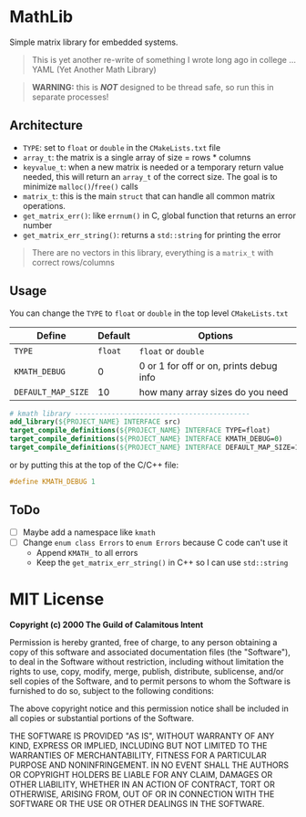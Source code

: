# MathLib

Simple matrix library for embedded systems.

> This is yet another re-write of something I wrote long ago in college ... YAML (Yet Another Math Library)

> **WARNING:** this is **_NOT_** designed to be thread safe, so
> run this in separate processes!

## Architecture

- `TYPE`: set to `float` or `double` in the `CMakeLists.txt` file
- `array_t`: the matrix is a single array of size = rows * columns
- `keyvalue_t`: when a new matrix is needed or a temporary return value needed, this will return an `array_t` of the correct size. The goal is to minimize `malloc()`/`free()` calls
- `matrix_t`: this is the main `struct` that can handle all common matrix operations. 
- `get_matrix_err()`: like `errnum()` in C, global function that returns an error number
- `get_matrix_err_string()`: returns a `std::string` for printing the error

> There are no vectors in this library, everything is a `matrix_t` with correct rows/columns

## Usage

You can change the `TYPE` to `float` or `double` in the top level `CMakeLists.txt`

| Define             | Default | Options                                   |
|--------------------|---------|-------------------------------------------|
| `TYPE`             | `float` | `float` or `double`
| `KMATH_DEBUG`      | 0       | 0 or 1 for off or on, prints debug info
| `DEFAULT_MAP_SIZE` | 10      | how many array sizes do you need

```cmake
# kmath library -------------------------------------------
add_library(${PROJECT_NAME} INTERFACE src)
target_compile_definitions(${PROJECT_NAME} INTERFACE TYPE=float)
target_compile_definitions(${PROJECT_NAME} INTERFACE KMATH_DEBUG=0)
target_compile_definitions(${PROJECT_NAME} INTERFACE DEFAULT_MAP_SIZE=10)
```

or by putting this at the top of the C/C++ file:

```c
#define KMATH_DEBUG 1
```

## ToDo

- [ ] Maybe add a namespace like `kmath`
- [ ] Change `enum class Errors` to `enum Errors` because C code can't use it
  - Append `KMATH_` to all errors
  - Keep the `get_matrix_err_string()` in C++ so I can use `std::string`

# MIT License

**Copyright (c) 2000 The Guild of Calamitous Intent**

Permission is hereby granted, free of charge, to any person obtaining a copy
of this software and associated documentation files (the "Software"), to deal
in the Software without restriction, including without limitation the rights
to use, copy, modify, merge, publish, distribute, sublicense, and/or sell
copies of the Software, and to permit persons to whom the Software is
furnished to do so, subject to the following conditions:

The above copyright notice and this permission notice shall be included in all
copies or substantial portions of the Software.

THE SOFTWARE IS PROVIDED "AS IS", WITHOUT WARRANTY OF ANY KIND, EXPRESS OR
IMPLIED, INCLUDING BUT NOT LIMITED TO THE WARRANTIES OF MERCHANTABILITY,
FITNESS FOR A PARTICULAR PURPOSE AND NONINFRINGEMENT. IN NO EVENT SHALL THE
AUTHORS OR COPYRIGHT HOLDERS BE LIABLE FOR ANY CLAIM, DAMAGES OR OTHER
LIABILITY, WHETHER IN AN ACTION OF CONTRACT, TORT OR OTHERWISE, ARISING FROM,
OUT OF OR IN CONNECTION WITH THE SOFTWARE OR THE USE OR OTHER DEALINGS IN THE
SOFTWARE.